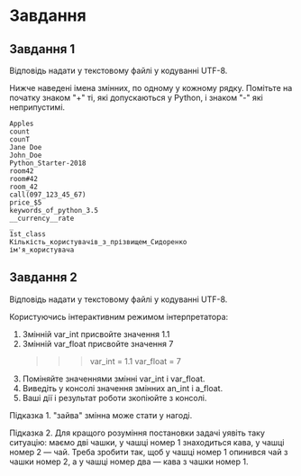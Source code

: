 # Завдання

## Завдання 1

Відповідь надати у текстовому файлі у кодуванні UTF-8.  

Нижче наведені імена змінних, по одному у кожному рядку.
Помітьте на початку знаком "+" ті, які допускаються у Python, і знаком "-" які неприпустимі.

	Apples  
	count  
	counT  
	Jane Doe  
	John_Doe  
	Python_Starter-2018  
	room42  
	room#42  
	room_42  
	call(097_123_45_67)  
	price_$5  
	keywords_of_python_3.5  
	__currency__rate  
	_  
	1st_class  
	Кількість_користувачів_з_прізвищем_Сидоренко  
	ім'я_користувача  




## Завдання 2

Відповідь надати у текстовому файлі у кодуванні UTF-8.  

Користуючись інтерактивним режимом інтерпретатора:

1. Змінній var_int присвойте значення 1.1
1. Змінній var_float присвойте значення 7
	>>> var_int = 1.1
	>>> var_float = 7
	>>>
1. Поміняйте значеннями змінні var_int і var_float.
1. Виведіть у консолі значення змінних an_int і a_float.
1. Ваші дії і результат роботи зкопіюйте з консолі.

Підказка 1. "зайва" змінна може стати у нагоді.

Підказка 2. Для кращого розуміння постановки задачі уявіть таку ситуацію: маємо дві чашки, у чашці номер 1 знаходиться кава, у чашці номер 2 — чай.
Треба зробити так, щоб у чашці номер 1 опинився чай з чашки номер 2, а у чашці номер два — кава з чашки номер 1.


